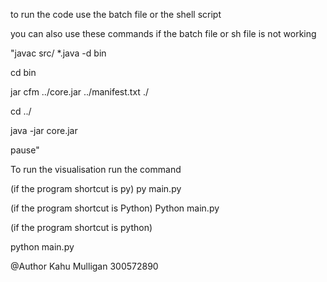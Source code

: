 to run the code use the batch file or the shell script

you can also use these commands if the batch file or sh file is not working

"javac src/ \*.java -d bin

cd bin

jar cfm ../core.jar ../manifest.txt ./

cd ../

java -jar core.jar

pause"

To run the visualisation run the command

(if the program shortcut is py)
py main.py

(if the program shortcut is Python)
Python main.py

(if the program shortcut is python)

python main.py


@Author
Kahu Mulligan
300572890